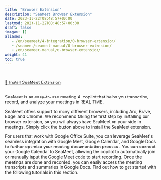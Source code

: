 ```yaml
---
title: "Browser Extension"
description: "SeaMeet Browser Extension"
date: 2023-11-22T08:48:57+00:00
lastmod: 2023-11-22T08:48:57+00:00
draft: false
images: []
aliases:
   - /en/seameet/4-integration/0-browser-extension/
   - /seameet/seameet-manual/0-browser-extension/
   - /en/seameet-manual/0-browser-extension/
weight: 41
toc: true
---
```


<br/>

<div class="row justify-content-center">
    <div class="col-lg-9 col-xl-8 text-center">
        <p class="lead"></p>
        <a class="btn btn-primary btn-lg px-4 mb-2" href="https://chrome.google.com/webstore/detail/seameet-ai-meeting-minute/gkkhkniggakfgioeeclbllpihmipkcmn" role="button">🚀 Install SeaMeet Extension</a>
    </div>
</div>

<br/>

SeaMeet is an easy-to-use meeting AI copilot that helps you transcribe, record, and analyze your meetings in REAL TIME.

SeaMeet offers support to many different browsers, including Arc, Brave, Edge, and Chrome. We recommend taking the first step by installing our browser extension, so you will always have SeaMeet on your side in meetings. Simply click the button above to install the SeaMeet extension.

For users that work with Google Office Suite, you can leverage SeaMeet's seamless integration with Google Meet, Google Calendar, and Google Docs to further optimize your meeting documentation process . You can connect your Google Calendar to SeaMeet, allowing the copilot to automatically join or manually input the Google Meet code to start recording. Once the meetings are done and recorded, you can easily access the meeting transcripts and summaries in Google Docs. Find out how to get started with the following tutorials in this section.   
